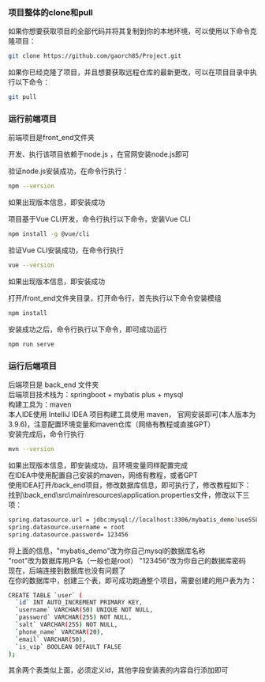
### 项目整体的clone和pull
如果你想要获取项目的全部代码并将其复制到你的本地环境，可以使用以下命令克隆项目：

```bash
git clone https://github.com/gaorch85/Project.git
```

如果你已经克隆了项目，并且想要获取远程仓库的最新更改，可以在项目目录中执行以下命令：
```bash
git pull
```

### 运行前端项目
前端项目是front_end文件夹

开发、执行该项目依赖于node.js ，在官网安装node.js即可  

验证node.js安装成功，在命令行执行：
```bash
npm --version
```
如果出现版本信息，即安装成功

项目基于Vue CLI开发，命令行执行以下命令，安装Vue CLI
```bash
npm install -g @vue/cli
```
验证Vue CLI安装成功，在命令行执行
```bash
vue --version
```
如果出现版本信息，即安装成功

打开/front_end文件夹目录，打开命令行，首先执行以下命令安装模组
```bash
npm install
```
安装成功之后，命令行执行以下命令，即可成功运行
```bash
npm run serve
```

### 运行后端项目
后端项目是 back_end 文件夹  
后端项目技术栈为：springboot + mybatis plus + mysql  
构建工具为：maven  
本人IDE使用 IntelliJ IDEA 
项目构建工具使用 maven， 官网安装即可(本人版本为3.9.6)，注意配置环境变量和maven仓库（网络有教程或直接GPT）  
安装完成后，命令行执行
```bash
mvn --version
```
如果出现版本信息，即安装成功，且环境变量同样配置完成  
在IDEA中使用配置自己安装的maven，网络有教程，或者GPT  
使用IDEA打开/back_end项目，修改数据库信息，即可执行了，修改教程如下：  
找到\back_end\src\main\resources\application.properties文件，修改以下三项：
```bash
spring.datasource.url = jdbc:mysql://localhost:3306/mybatis_demo?useSSL=true
spring.datasource.username = root
spring.datasource.password= 123456
```
将上面的信息，"mybatis_demo"改为你自己mysql的数据库名称  
"root"改为数据库用户名（一般也是root）
"123456"改为你自己的数据库密码  
现在，后端连接到数据库也没有问题了  
在你的数据库中，创建三个表，即可成功跑通整个项目，需要创建的用户表为为：  
```bash
CREATE TABLE `user` (
  `id` INT AUTO_INCREMENT PRIMARY KEY,
  `username` VARCHAR(50) UNIQUE NOT NULL,
  `password` VARCHAR(255) NOT NULL,
  `salt` VARCHAR(255) NOT NULL,
  `phone_name` VARCHAR(20),
  `email` VARCHAR(50),
  `is_vip` BOOLEAN DEFAULT FALSE
);
```
其余两个表类似上面，必须定义id，其他字段安装表的内容自行添加即可





